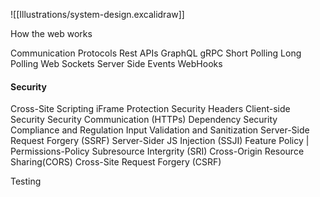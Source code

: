 ![[Illustrations/system-design.excalidraw]]

How the web works

Communication Protocols
Rest APIs
GraphQL
gRPC
Short Polling
Long Polling
Web Sockets
Server Side Events
WebHooks
#### Security
Cross-Site Scripting
iFrame Protection
Security Headers
Client-side Security
Security Communication (HTTPs)
Dependency Security
Compliance and Regulation
Input Validation and Sanitization
Server-Side Request Forgery (SSRF)
Server-Sider JS Injection (SSJI)
Feature Policy | Permissions-Policy
Subresource Intergrity (SRI)
Cross-Origin Resource Sharing(CORS)
Cross-Site Request Forgery (CSRF)

Testing



